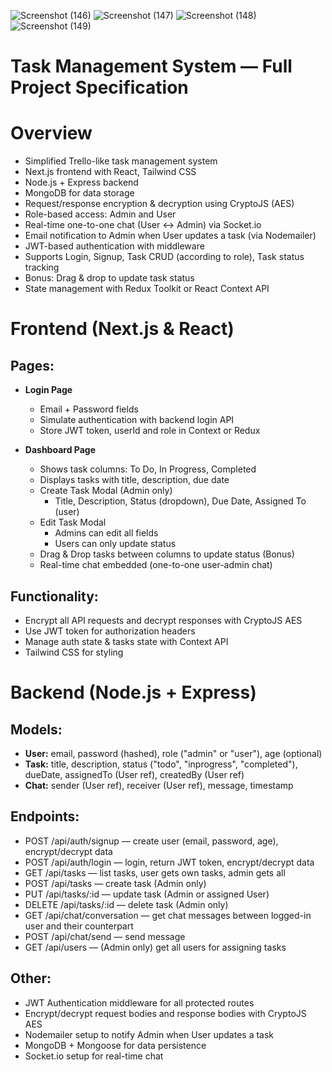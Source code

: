 ![Screenshot (146)](https://github.com/user-attachments/assets/79676302-3e37-4684-a13b-51996de85cd5)
![Screenshot (147)](https://github.com/user-attachments/assets/80b874ef-c6eb-40dc-83ab-9d70da4853f3)
![Screenshot (148)](https://github.com/user-attachments/assets/a042e0f4-abec-4b77-a30b-a3b7c03540f2)
![Screenshot (149)](https://github.com/user-attachments/assets/3ad2b2d8-20dd-4696-a693-79acbea22a8b)
# Task Management System — Full Project Specification


# Overview

- Simplified Trello-like task management system  
- Next.js frontend with React, Tailwind CSS  
- Node.js + Express backend  
- MongoDB for data storage  
- Request/response encryption & decryption using CryptoJS (AES)  
- Role-based access: Admin and User  
- Real-time one-to-one chat (User <-> Admin) via Socket.io  
- Email notification to Admin when User updates a task (via Nodemailer)  
- JWT-based authentication with middleware  
- Supports Login, Signup, Task CRUD (according to role), Task status tracking  
- Bonus: Drag & drop to update task status  
- State management with Redux Toolkit or React Context API  

# Frontend (Next.js & React)

## Pages:
- **Login Page**  
  - Email + Password fields  
  - Simulate authentication with backend login API  
  - Store JWT token, userId and role in Context or Redux  

- **Dashboard Page**  
  - Shows task columns: To Do, In Progress, Completed  
  - Displays tasks with title, description, due date  
  - Create Task Modal (Admin only)  
    - Title, Description, Status (dropdown), Due Date, Assigned To (user)  
  - Edit Task Modal  
    - Admins can edit all fields  
    - Users can only update status  
  - Drag & Drop tasks between columns to update status (Bonus)  
  - Real-time chat embedded (one-to-one user-admin chat)  

## Functionality:
- Encrypt all API requests and decrypt responses with CryptoJS AES  
- Use JWT token for authorization headers  
- Manage auth state & tasks state with Context API  
- Tailwind CSS for styling  

# Backend (Node.js + Express)

## Models:
- **User:** email, password (hashed), role ("admin" or "user"), age (optional)  
- **Task:** title, description, status ("todo", "inprogress", "completed"), dueDate, assignedTo (User ref), createdBy (User ref)  
- **Chat:** sender (User ref), receiver (User ref), message, timestamp  

## Endpoints:
- POST /api/auth/signup — create user (email, password, age), encrypt/decrypt data  
- POST /api/auth/login — login, return JWT token, encrypt/decrypt data  
- GET /api/tasks — list tasks, user gets own tasks, admin gets all  
- POST /api/tasks — create task (Admin only)  
- PUT /api/tasks/:id — update task (Admin or assigned User)  
- DELETE /api/tasks/:id — delete task (Admin only)  
- GET /api/chat/conversation — get chat messages between logged-in user and their counterpart  
- POST /api/chat/send — send message  
- GET /api/users — (Admin only) get all users for assigning tasks  

## Other:
- JWT Authentication middleware for all protected routes  
- Encrypt/decrypt request bodies and response bodies with CryptoJS AES  
- Nodemailer setup to notify Admin when User updates a task  
- MongoDB + Mongoose for data persistence  
- Socket.io setup for real-time chat  
